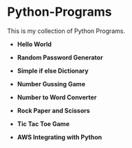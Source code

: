 # Python-Programs


This is my collection of Python Programs.

* **Hello World**

* **Random Password Generator**

* **Simple if else Dictionary**

* **Number Gussing Game**

* **Number to Word Converter**

* **Rock Paper and Scissors**

* **Tic Tac Toe Game**

* **AWS Integrating with Python**

